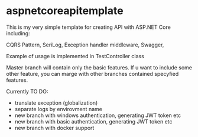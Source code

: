 # aspnetcoreapitemplate
This is my very simple template for creating API with ASP.NET Core including:

CQRS Pattern,
SeriLog,
Exception handler middleware,
Swagger,

Example of usage is implemented in TestController class

Master branch will contain only the basic features. If u want to include some other feature, you can marge with other branches contained specyfied features. 


Currently TO DO:
- translate exception (globalization)
- separate logs by envirovment name 
- new branch with windows authentication, generating JWT token etc
- new branch with basic authentication, generating JWT token etc
- new branch with docker support
